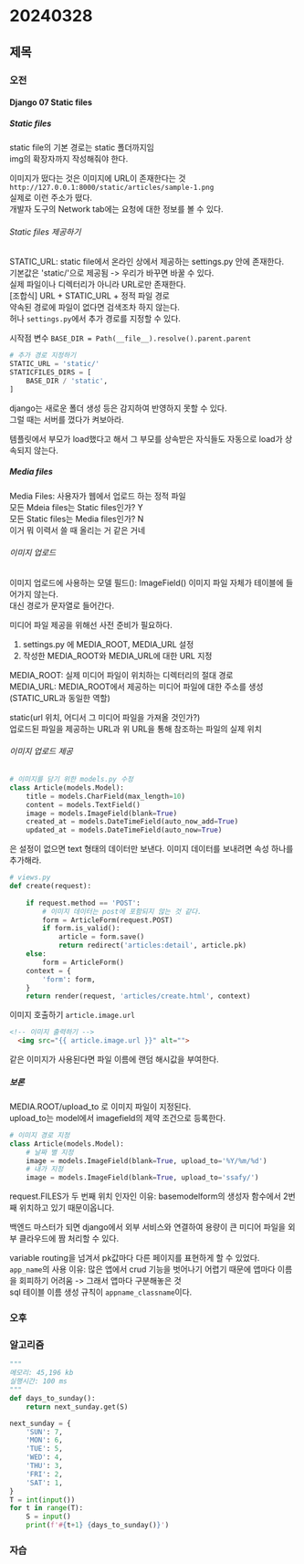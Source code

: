 # 20240328
## 제목
### 오전
#### Django 07 Static files
##### Static files
static file의 기본 경로는 static 폴더까지임  
img의 확장자까지 작성해줘야 한다.  

이미지가 떴다는 것은 이미지에 URL이 존재한다는 것  
`http://127.0.0.1:8000/static/articles/sample-1.png`  
실제로 이런 주소가 떴다.  
개발자 도구의 Network tab에는 요청에 대한 정보를 볼 수 있다. 

###### Static files 제공하기
STATIC_URL: static file에서 온라인 상에서 제공하는 settings.py 안에 존재한다.  
기본값은 'static/'으로 제공됨 -> 우리가 바꾸면 바꿀 수 있다.  
실제 파일이나 디렉터리가 아니라 URL로만 존재한다.  
[조합식]
URL + STATIC_URL + 정적 파일 경로  
약속된 경로에 파일이 없다면 검색조차 하지 않는다.  
허나 `settings.py`에서 추가 경로를 지정할 수 있다. 

시작점 변수
`BASE_DIR = Path(__file__).resolve().parent.parent`

``` python
# 추가 경로 지정하기 
STATIC_URL = 'static/'
STATICFILES_DIRS = [
    BASE_DIR / 'static',
]
```

django는 새로운 폴더 생성 등은 감지하여 반영하지 못할 수 있다.  
그럴 때는 서버를 껐다가 켜보아라.  

템플릿에서 부모가 load했다고 해서 그 부모를 상속받은 자식들도 자동으로 load가 상속되지 않는다.  

##### Media files
Media Files: 사용자가 웹에서 업로드 하는 정적 파일  
모든 Mdeia files는 Static files인가? Y  
모든 Static files는 Media files인가? N  
이거 뭐 이력서 쓸 때 올리는 거 같은 거네


###### 이미지 업로드
이미지 업로드에 사용하는 모델 필드(): ImageField()
이미지 파일 자체가 테이블에 들어가지 않는다.  
대신 경로가 문자열로 들어간다.  

미디어 파일 제공을 위해선 사전 준비가 필요하다.  
1. settings.py 에 MEDIA_ROOT, MEDIA_URL 설정
2. 작성한 MEDIA_ROOT와 MEDIA_URL에 대한 URL 지정  

MEDIA_ROOT: 실제 미디어 파일이 위치하는 디렉터리의 절대 경로  
MEDIA_URL: MEDIA_ROOT에서 제공하는 미디어 파일에 대한 주소를 생성(STATIC_URL과 동일한 역할)

static(url 위치, 어디서 그 미디어 파일을 가져올 것인가?)  
업로드된 파일을 제공하는 URL과 위 URL을 통해 참조하는 파일의 실제 위치  

###### 이미지 업로드 제공

``` python
# 이미지를 담기 위한 models.py 수정
class Article(models.Model):
    title = models.CharField(max_length=10)
    content = models.TextField()
    image = models.ImageField(blank=True)
    created_at = models.DateTimeField(auto_now_add=True)
    updated_at = models.DateTimeField(auto_now=True)
```

<form>은 설정이 없으면 text 형태의 데이터만 보낸다.  
이미지 데이터를 보내려면 속성 하나를 추가해라.

``` python
# views.py
def create(request):
    
    if request.method == 'POST':
        # 이미지 데이터는 post에 포함되지 않는 것 같다. 
        form = ArticleForm(request.POST)
        if form.is_valid():
            article = form.save()
            return redirect('articles:detail', article.pk)
    else:
        form = ArticleForm()
    context = {
        'form': form,
    }
    return render(request, 'articles/create.html', context)
```

이미지 호출하기 `article.image.url`

``` html
<!-- 이미지 출력하기 -->
  <img src="{{ article.image.url }}" alt="">
```

같은 이미지가 사용된다면 파일 이름에 랜덤 해시값을 부여한다.  

##### 보론
MEDIA.ROOT/upload_to 로 이미지 파일이 지정된다.  
upload_to는 model에서 imagefield의 제약 조건으로 등록한다.  

``` python
# 이미지 경로 지정
class Article(models.Model):
    # 날짜 별 지정
    image = models.ImageField(blank=True, upload_to='%Y/%m/%d')
    # 내가 지정
    image = models.ImageField(blank=True, upload_to='ssafy/')
```

request.FILES가 두 번째 위치 인자인 이유: basemodelform의 생성자 함수에서 2번째 위치하고 있기 때문이옵니다.  

백엔드 마스터가 되면 django에서 외부 서비스와 연결하여 용량이 큰 미디어 파일을 외부 클라우드에 짬 처리할 수 있다.  

variable routing을 넘겨서 pk값마다 다른 페이지를 표현하게 할 수 있었다.  
`app_name`의 사용 이유: 많은 앱에서 crud 기능을 벗어나기 어렵기 때문에 앱마다 이름을 회피하기 어려움 -> 그래서 앱마다 구분해놓은 것  
sql 테이블 이름 생성 규칙이 `appname_classname`이다. 
### 오후
### 알고리즘
``` python
"""
메모리: 45,196 kb
실행시간: 100 ms
"""
def days_to_sunday():
    return next_sunday.get(S)

next_sunday = {
    'SUN': 7,
    'MON': 6,
    'TUE': 5,
    'WED': 4,
    'THU': 3,
    'FRI': 2,
    'SAT': 1,
}
T = int(input())
for t in range(T):
    S = input()
    print(f'#{t+1} {days_to_sunday()}')
```
### 자습